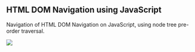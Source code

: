 ## HTML DOM Navigation using JavaScript ##

Navigation of HTML DOM Navigation on JavaScript, using node tree pre-order traversal.

![](https://upload.wikimedia.org/wikipedia/commons/thumb/d/d4/Sorted_binary_tree_preorder.svg/220px-Sorted_binary_tree_preorder.svg.png)
